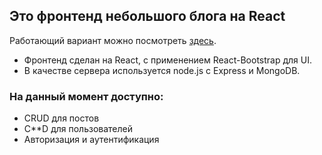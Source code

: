 ## Это фронтенд небольшого блога на React

Работающий вариант можно посмотреть [здесь](https://murmuring-reef-97697.herokuapp.com/).

* Фронтенд сделан на React, с применением React-Bootstrap для UI.
* В качестве сервера используется node.js с Express и MongoDB.

### На данный момент доступно:

* CRUD для постов
* C**D для пользователей
* Авторизация и аутентификация
